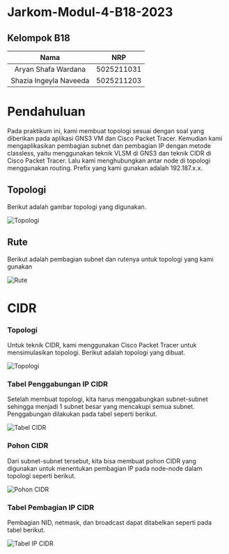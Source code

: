 # Jarkom-Modul-4-B18-2023

## Kelompok B18

|          Nama          |    NRP     |
| :--------------------: | :--------: |
|  Aryan Shafa Wardana   | 5025211031 |
| Shazia Ingeyla Naveeda | 5025211203 |

# Pendahuluan

Pada praktikum ini, kami membuat topologi sesuai dengan soal yang diberikan pada aplikasi GNS3 VM dan Cisco Packet Tracer. Kemudian kami mengaplikasikan pembagian subnet dan pembagian IP dengan metode classless, yaitu menggunakan teknik VLSM di GNS3 dan teknik CIDR di Cisco Packet Tracer. Lalu kami menghubungkan antar node di topologi menggunakan routing. Prefix yang kami gunakan adalah 192.187.x.x.


## Topologi

Berikut adalah gambar topologi yang digunakan.

![Topologi](https://github.com/aryansfw/Jarkom-Modul-4-B18-2023/assets/115603634/8176cbfa-9fb9-451f-9a7b-6a10ca3d6cb1)

## Rute

Berikut adalah pembagian subnet dan rutenya untuk topologi yang kami gunakan

![Rute](https://github.com/aryansfw/Jarkom-Modul-4-B18-2023/assets/115603634/9dab5ba5-e5f0-4f7c-a739-77d85653e819)

# CIDR

### Topologi

Untuk teknik CIDR, kami menggunakan Cisco Packet Tracer untuk mensimulasikan topologi. Berikut adalah topologi yang dibuat.

![Topologi](https://github.com/aryansfw/Jarkom-Modul-4-B18-2023/assets/115603634/8176cbfa-9fb9-451f-9a7b-6a10ca3d6cb1)

### Tabel Penggabungan IP CIDR

Setelah membuat topologi, kita harus menggabungkan subnet-subnet sehingga menjadi 1 subnet besar yang mencakupi semua subnet. Penggabungan dilakukan pada tabel seperti berikut.

![Tabel CIDR](https://github.com/aryansfw/Jarkom-Modul-4-B18-2023/assets/115603634/d950c065-65d0-46b6-8b69-a1a1fb185754)

### Pohon CIDR

Dari subnet-subnet tersebut, kita bisa membuat pohon CIDR yang digunakan untuk menentukan pembagian IP pada node-node dalam topologi seperti berikut.

![Pohon CIDR](https://github.com/aryansfw/Jarkom-Modul-4-B18-2023/assets/115603634/024f0145-c070-4787-95d0-0742614c2a38)

### Tabel Pembagian IP CIDR

Pembagian NID, netmask, dan broadcast dapat ditabelkan seperti pada tabel berikut.

![Tabel IP CIDR](https://github.com/aryansfw/Jarkom-Modul-4-B18-2023/assets/115603634/069f9f86-766f-4fad-86d3-ae8743179980)